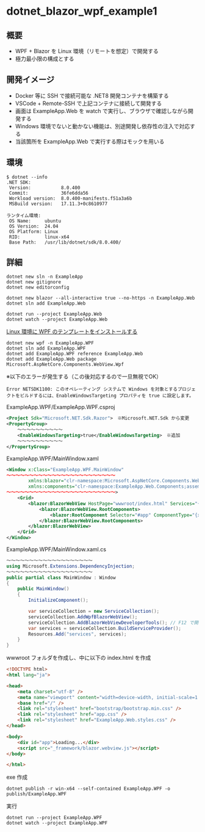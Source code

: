 # dotnet_blazor_wpf_example1

## 概要
* WPF + Blazor を Linux 環境（リモートを想定）で開発する
* 極力最小限の構成とする

## 開発イメージ
* Docker 等に SSH で接続可能な .NET8 開発コンテナを構築する
* VSCode + Remote-SSH で上記コンテナに接続して開発する
* 画面は ExampleApp.Web を watch で実行し、ブラウザで確認しながら開発する
* Windows 環境でないと動かない機能は、別途開発し依存性の注入で対応する
* 当該箇所を ExampleApp.Web で実行する際はモックを用いる 

## 環境
```
$ dotnet --info
.NET SDK:
 Version:           8.0.400
 Commit:            36fe6dda56
 Workload version:  8.0.400-manifests.f51a3a6b
 MSBuild version:   17.11.3+0c8610977

ランタイム環境:
 OS Name:     ubuntu
 OS Version:  24.04
 OS Platform: Linux
 RID:         linux-x64
 Base Path:   /usr/lib/dotnet/sdk/8.0.400/
```

## 詳細

```
dotnet new sln -n ExampleApp
dotnet new gitignore
dotnet new editorconfig
```

```
dotnet new blazor --all-interactive true --no-https -n ExampleApp.Web
dotnet sln add ExampleApp.Web
```

```
dotnet run --project ExampleApp.Web
dotnet watch --project ExampleApp.Web
```

[Linux 環境に WPF のテンプレートをインストールする](https://github.com/Tobotobo/my_knowledge_base/issues/30)
  
```
dotnet new wpf -n ExampleApp.WPF
dotnet sln add ExampleApp.WPF
dotnet add ExampleApp.WPF reference ExampleApp.Web
dotnet add ExampleApp.Web package Microsoft.AspNetCore.Components.WebView.Wpf
```
※以下のエラーが発生する（この後対応するので一旦無視でOK）
```
Error NETSDK1100: このオペレーティング システムで Windows を対象とするプロジェクトをビルドするには、EnableWindowsTargeting プロパティを true に設定します。 
```

ExampleApp.WPF/ExampleApp.WPF.csproj
```xml
<Project Sdk="Microsoft.NET.Sdk.Razor">　※Microsoft.NET.Sdk から変更
<PropertyGroup>
    〜〜〜〜〜〜〜〜〜〜
    <EnableWindowsTargeting>true</EnableWindowsTargeting>　※追加
    〜〜〜〜〜〜〜〜〜〜
</PropertyGroup>
```

ExampleApp.WPF/MainWindow.xaml
```xml
<Window x:Class="ExampleApp.WPF.MainWindow"
〜〜〜〜〜〜〜〜〜〜〜〜〜〜〜〜〜〜〜〜〜〜〜〜
        xmlns:blazor="clr-namespace:Microsoft.AspNetCore.Components.WebView.Wpf;assembly=Microsoft.AspNetCore.Components.WebView.Wpf"
        xmlns:components="clr-namespace:ExampleApp.Web.Components;assembly=ExampleApp.Web"
〜〜〜〜〜〜〜〜〜〜〜〜〜〜〜〜〜〜〜〜〜〜〜〜>
    <Grid>
        <blazor:BlazorWebView HostPage="wwwroot/index.html" Services="{DynamicResource services}">
            <blazor:BlazorWebView.RootComponents>
                <blazor:RootComponent Selector="#app" ComponentType="{x:Type components:Routes}" />
            </blazor:BlazorWebView.RootComponents>
        </blazor:BlazorWebView>
    </Grid>
</Window>
```

ExampleApp.WPF/MainWindow.xaml.cs
```cs
〜〜〜〜〜〜〜〜〜〜〜〜〜〜〜〜〜〜〜
using Microsoft.Extensions.DependencyInjection;
〜〜〜〜〜〜〜〜〜〜〜〜〜〜〜〜〜〜〜
public partial class MainWindow : Window
{
    public MainWindow()
    {
        InitializeComponent();

        var serviceCollection = new ServiceCollection();
        serviceCollection.AddWpfBlazorWebView();
        serviceCollection.AddBlazorWebViewDeveloperTools(); // F12 で開発者ツールが起動する
        var services = serviceCollection.BuildServiceProvider();
        Resources.Add("services", services);
    }
}
```

wwwroot フォルダを作成し、中に以下の index.html を作成
```html
<!DOCTYPE html>
<html lang="ja">

<head>
    <meta charset="utf-8" />
    <meta name="viewport" content="width=device-width, initial-scale=1.0, maximum-scale=1.0" />
    <base href="/" />
    <link rel="stylesheet" href="bootstrap/bootstrap.min.css" />
    <link rel="stylesheet" href="app.css" />
    <link rel="stylesheet" href="ExampleApp.Web.styles.css" />
</head>

<body>
    <div id="app">Loading...</div>
    <script src="_framework/blazor.webview.js"></script>
</body>

</html>
``` 

exe 作成
```
dotnet publish -r win-x64 --self-contained ExampleApp.WPF -o publish/ExampleApp.WPF
```

実行
```
dotnet run --project ExampleApp.WPF
dotnet watch --project ExampleApp.WPF
```

